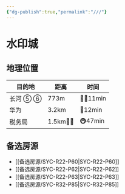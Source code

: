 ```yaml
---
{"dg-publish":true,"permalink":"///"}
---
```



# 水印城

## 地理位置

| 目的地   | 距离       | 时间       |
| -------- | ---------- | ---------- |
| 长河 ⑤ ⑥ | 773m       | 🚶‍♂️11min |
| 华为     | 3.2km      | 🛵12min    |
| 税务局   | 1.5km🚶‍♂️ | 🚇47min    |

## 备选房源

- [[备选房源/SYC-R22-P60\|SYC-R22-P60]]
- [[备选房源/SYC-R22-P62\|SYC-R22-P62]]
- [[备选房源/SYC-R22-P63\|SYC-R22-P63]]
- [[备选房源/SYC-R32-P85\|SYC-R32-P85]]



